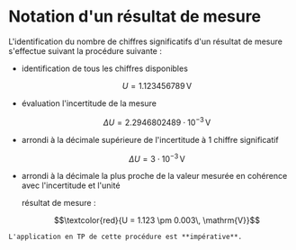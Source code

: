 # Notation d'un résultat de mesure

L'identification du nombre de chiffres significatifs d'un résultat de
mesure s'effectue suivant la procédure suivante :

-   identification de tous les chiffres disponibles

    $$U = 1.123456789 \, \mathrm{V}$$

-   évaluation l'incertitude de la mesure

    $$\Delta U = 2.2946802489\cdot 10^{-3}\, \mathrm{V}$$

-   arrondi à la décimale supérieure de l'incertitude à 1 chiffre
    significatif
    
    $$\Delta U = 3 \cdot 10^{-3}\, \mathrm{V}$$

-   arrondi à la décimale la plus proche de la valeur mesurée en
    cohérence avec l'incertitude et l'unité

    résultat de mesure :
    
    $$\textcolor{red}{U = 1.123 \pm 0.003\, \mathrm{V}}$$
    
    
```{attention}
L'application en TP de cette procédure est **impérative**.
```
